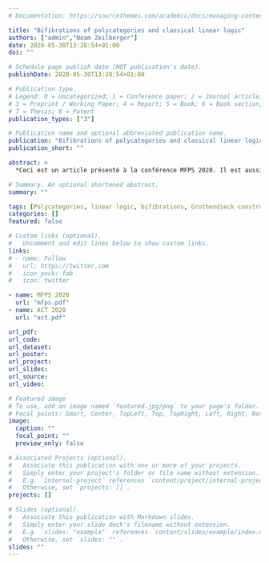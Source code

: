 ```yaml
---
# Documentation: https://sourcethemes.com/academic/docs/managing-content/

title: "Bifibrations of polycategories and classical linear logic"
authors: ["admin","Noam Zeilberger"]
date: 2020-05-30T13:28:54+01:00
doi: ""

# Schedule page publish date (NOT publication's date).
publishDate: 2020-05-30T13:28:54+01:00

# Publication type.
# Legend: 0 = Uncategorized; 1 = Conference paper; 2 = Journal article;
# 3 = Preprint / Working Paper; 4 = Report; 5 = Book; 6 = Book section;
# 7 = Thesis; 8 = Patent
publication_types: ["3"]

# Publication name and optional abbreviated publication name.
publication: "Bifibrations of polycategories and classical linear logic"
publication_short: ""

abstract: >
  *Ceci est un article présenté à la conférence MFPS 2020. Il est aussi donné lieu à une présentation principale de la conférence ACT 2020. Sur cette page se trouve une version détaillée de l'article, la version publiée dans le compte-rendu de MFPS ainsi que le résumé détaillé soumis à ACT.* The main goal of this article is to expose and relate different ways of interpreting the multiplicative fragment of classical linear logic in polycategories. Polycategories are known to give rise to models of classical linear logic in so-called representable *-polycategories, which ask for the existence of various polymaps satisfying the different universal properties needed to define tensor, par, and negation. We begin by explaining how these different universal properties can all be seen as instances of a single notion of universality of a polymap parametrised by an input or output object, which also generalises the classical notion of universal multimaps in a multicategory. We then proceed to introduce a definition of in-cartesian and out-cartesian polymap relative to a refinement system (= strict functor) of polycategoriesm in such a way that universal polymaps can be understood as a special case. In particular, we obtain that a polycategory is a representable *-polycategory if and only if it is bifibred over the terminal polycategory. Finally, we present a Grothendieck correspondence between bifibrations of polycategories and pseudofunctors into MAdj, the 2-polycategory of multivariable adjunctions. When restricted to bifibrations over the terminal polycategory we get back the correspondence between *-autonomous categories and Frobenius pseudomonoids in MAdj that was recently observed by Shulman.

# Summary. An optional shortened abstract.
summary: ""

tags: [Polycategories, linear logic, bifibrations, Grothendieck construction, Frobenius monoids]
categories: []
featured: false

# Custom links (optional).
#   Uncomment and edit lines below to show custom links.
links:
# - name: Follow
#   url: https://twitter.com
#   icon_pack: fab
#   icon: twitter

- name: MFPS 2020
  url: "mfps.pdf"
- name: ACT 2020
  url: "act.pdf"

url_pdf:
url_code:
url_dataset:
url_poster:
url_project:
url_slides:
url_source:
url_video:

# Featured image
# To use, add an image named `featured.jpg/png` to your page's folder. 
# Focal points: Smart, Center, TopLeft, Top, TopRight, Left, Right, BottomLeft, Bottom, BottomRight.
image:
  caption: ""
  focal_point: ""
  preview_only: false

# Associated Projects (optional).
#   Associate this publication with one or more of your projects.
#   Simply enter your project's folder or file name without extension.
#   E.g. `internal-project` references `content/project/internal-project/index.md`.
#   Otherwise, set `projects: []`.
projects: []

# Slides (optional).
#   Associate this publication with Markdown slides.
#   Simply enter your slide deck's filename without extension.
#   E.g. `slides: "example"` references `content/slides/example/index.md`.
#   Otherwise, set `slides: ""`.
slides: ""
---
```

